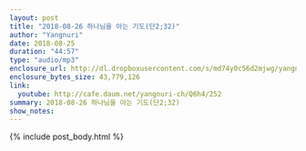 ```yaml
---
layout: post
title: "2018-08-26 하나님을 아는 기도(단2;32)"
author: "Yangnuri"
date: 2018-08-25
duration: "44:57"
type: "audio/mp3"
enclosure_url: http://dl.dropboxusercontent.com/s/md74y0c56d2mjwg/yangnurichurch180826.mp3
enclosure_bytes_size: 43,779,126
link:
  youtube: http://cafe.daum.net/yangnuri-ch/Q6h4/252
summary: 2018-08-26 하나님을 아는 기도(단2;32)
show_notes:
---
```


{% include post_body.html %}
